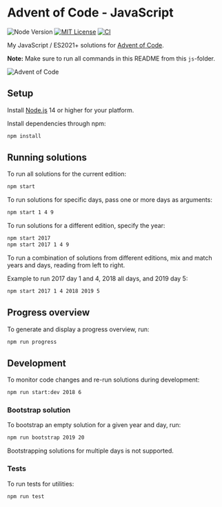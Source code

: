 # Advent of Code - JavaScript

![Node Version](https://badgen.net/badge/node/12+/green)
[![MIT License](https://badgen.net/badge/license/MIT/)](LICENSE.md)
[![CI](https://github.com/timkurvers/advent-of-code/workflows/js/badge.svg)](https://github.com/timkurvers/advent-of-code/actions?query=workflow%3Ajs)

My JavaScript / ES2021+ solutions for [Advent of Code](https://adventofcode.com).

**Note:** Make sure to run all commands in this README from this `js`-folder.

![Advent of Code](https://user-images.githubusercontent.com/378235/143501953-bdab61e8-67c8-435e-ab4b-01c9895be220.png)

## Setup

Install [Node.js] 14 or higher for your platform.

Install dependencies through npm:

```bash
npm install
```

## Running solutions

To run all solutions for the current edition:

```bash
npm start
```

To run solutions for specific days, pass one or more days as arguments:

```bash
npm start 1 4 9
```

To run solutions for a different edition, specify the year:

```bash
npm start 2017
npm start 2017 1 4 9
```

To run a combination of solutions from different editions, mix and match years
and days, reading from left to right.

Example to run 2017 day 1 and 4, 2018 all days, and 2019 day 5:

```bash
npm start 2017 1 4 2018 2019 5
```

## Progress overview

To generate and display a progress overview, run:

```bash
npm run progress
```

## Development

To monitor code changes and re-run solutions during development:

```bash
npm run start:dev 2018 6
```

### Bootstrap solution

To bootstrap an empty solution for a given year and day, run:

```bash
npm run bootstrap 2019 20
```

Bootstrapping solutions for multiple days is not supported.

### Tests

To run tests for utilities:

```bash
npm run test
```

[Node.js]: https://nodejs.org/en/
